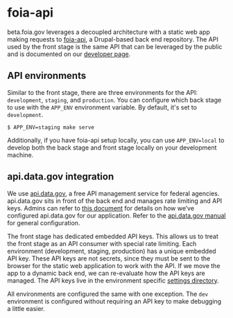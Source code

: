 # foia-api

beta.foia.gov leverages a decoupled architecture with a static web app
making requests to [foia-api](https://github.com/usdoj/foia-api),
a Drupal-based back end repository. The API used by the front stage is the same
API that can be leveraged by the public and is documented on our [developer
page](https://beta.foia.gov/developer/).


## API environments

Similar to the front stage, there are three environments for the API:
`development`, `staging`, and `production`. You can configure which back stage to
use with the `APP_ENV` environment variable. By default, it's set to
`development`.

    $ APP_ENV=staging make serve

Additionally, if you have foia-api setup locally, you can use `APP_ENV=local` to
develop both the back stage and front stage locally on your development machine.


## api.data.gov integration

We use [api.data.gov](https://api.data.gov/about/), a free API management
service for federal agencies. api.data.gov sits in front of the back end and
manages rate limiting and API keys. Admins can refer to [this
document](https://docs.google.com/document/d/1TlNBg44N4J2AOBK00Mo5MGl37ZweTeEQ1pYJzUpOegA/edit#)
for details on how we’ve configured api.data.gov for our application. Refer to
the [api.data.gov manual](https://github.com/18F/api.data.gov/wiki/User-Manual:-Agencies)
for general configuration.

The front stage has dedicated embedded API keys. This allows us to treat the
front stage as an API consumer with special rate limiting. Each environment
(development, staging, production) has a unique embedded API key. These API keys
are not secrets, since they must be sent to the browser for the static web
application to work with the API. If we move the app to a dynamic back end, we
can re-evaluate how the API keys are managed. The API keys live in the
environment specific [settings directory](../js/settings).

All environments are configured the same with one exception. The `dev`
environment is configured without requiring an API key to make debugging
a little easier.
